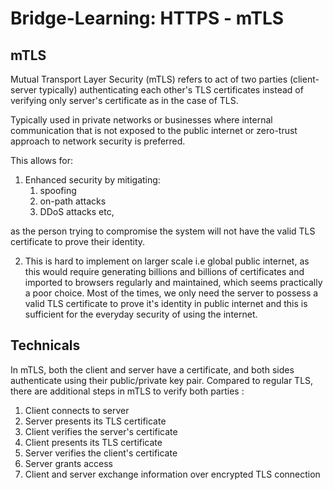 # Bridge-Learning: HTTPS - mTLS

## mTLS
Mutual Transport Layer Security (mTLS) refers to act of two parties (client-server typically) authenticating each other's TLS certificates instead of verifying only server's certificate as in the case of TLS.

Typically used in private networks or businesses where internal communication that is not exposed to the public internet or zero-trust approach to network security is preferred.

This allows for:
1. Enhanced security by mitigating: 
    1. spoofing
    2. on-path attacks
    3. DDoS attacks etc, 
    
 as the person trying to compromise the system will not have the valid TLS certificate to prove their identity.

2. This is hard to implement on larger scale i.e global public internet, as this would require generating billions and billions of certificates and imported to browsers regularly and maintained, which seems practically a poor choice. Most of the times, we only need the server to possess a valid TLS certificate to prove it's identity in public internet and this is sufficient for the everyday security of using the internet.

## Technicals

In mTLS, both the client and server have a certificate, and both sides authenticate using their public/private key pair. Compared to regular TLS, there are additional steps in mTLS to verify both parties :

1. Client connects to server
2. Server presents its TLS certificate
3. Client verifies the server's certificate
4. Client presents its TLS certificate
5. Server verifies the client's certificate
6. Server grants access
7. Client and server exchange information over encrypted TLS connection